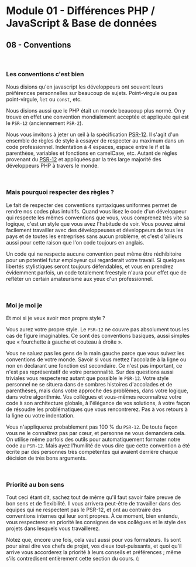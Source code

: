 # Module 01 - Différences PHP / JavaScript & Base de données

## 08 - Conventions

&nbsp;

### Les conventions c'est bien

Nous disions qu'en javascript les développeurs ont souvent leurs préférences personnelles sur beaucoup de sujets. Point-virgule ou pas point-virgule, `let` ou `const`, etc.

Nous disions aussi que le PHP était un monde beaucoup plus normé. On y trouve en effet une convention mondialement acceptée et appliquée qui est le `PSR-12` (anciennement `PSR-2`).

Nous vous invitons à jeter un œil à la spécification [PSR-12](https://www.php-fig.org/psr/psr-12/). Il s'agit d'un ensemble de règles de style à essayer de respecter au maximum dans un code professionnel. Indentation à 4 espaces, espace entre le if et la parenthèse, variables et fonctions en camelCase, etc. Autant de règles provenant du [PSR-12](https://www.php-fig.org/psr/psr-12/) et appliquées par la très large majorité des développeurs PHP à travers le monde.

&nbsp;

### Mais pourquoi respecter des règles ?

Le fait de respecter des conventions syntaxiques uniformes permet de rendre nos codes plus intuitifs. Quand vous lisez le code d'un développeur qui respecte les mêmes conventions que vous, vous comprenez très vite sa logique, c'est un style que vous avez l'habitude de voir. Vous pouvez ainsi facilement travailler avec des développeuses et développeurs de tous les pays et de toutes les entreprises sans aucun problème, et c'est d'ailleurs aussi pour cette raison que l'on code toujours en anglais.

Un code qui ne respecte aucune convention peut même être rédhibitoire pour un potentiel futur employeur qui regarderait votre travail. Si quelques libertés stylistiques seront toujours défendables, et vous en prendrez évidemment parfois, un code totalement freestyle n'aura pour effet que de refléter un certain amateurisme aux yeux d'un professionnel.

&nbsp;

### Moi je moi je

Et moi si je veux avoir mon propre style ?

Vous aurez votre propre style. Le `PSR-12` ne couvre pas absolument tous les cas de figure imaginables. Ce sont des conventions basiques, aussi simples que « fourchette à gauche et couteau à droite ».

Vous ne saluez pas les gens de la main gauche parce que vous suivez les conventions de votre monde. Savoir si vous mettez l'accolade à la ligne ou non en déclarant une fonction est secondaire. Ce n'est pas important, ce n'est pas représentatif de votre personnalité. Sur des questions aussi triviales vous respecterez autant que possible le `PSR-12`. Votre style personnel ne se situera dans de sombres histoires d'accolades et de parenthèses, mais dans votre approche des problèmes, dans votre logique, dans votre algorithmie. Vos collègues et vous-mêmes reconnaîtrez votre code à son architecture globale, à l'élégance de vos solutions, à votre façon de résoudre les problématiques que vous rencontrerez. Pas à vos retours à la ligne ou votre indentation.

Vous n'appliquerez probablement pas 100 % du `PSR-12`. De toute façon vous ne le connaîtrez pas par cœur, et personne ne vous demandera cela. On utilise même parfois des outils pour automatiquement formater notre code au `PSR-12`. Mais ayez l'humilité de vous dire que cette convention a été écrite par des personnes très compétentes qui avaient derrière chaque décision de très bons arguments.

&nbsp;

### Priorité au bon sens

Tout ceci étant dit, sachez tout de même qu'il faut savoir faire preuve de bon sens et de flexibilité. Il vous arrivera peut-être de travailler dans des équipes qui ne respectent pas le PSR-12, et ont au contraire des conventions internes qui leur sont propres. À ce moment, bien entendu, vous respecterez en priorité les consignes de vos collègues et le style des projets dans lesquels vous travaillerez.

Notez que, encore une fois, cela vaut aussi pour vos formateurs. Ils sont pour ainsi dire vos chefs de projet, vos dieux tout-puissants, et quoi qu'il arrive vous accorderez la priorité à leurs conseils et préférences ; même s'ils contredisent entièrement cette section du cours. (: